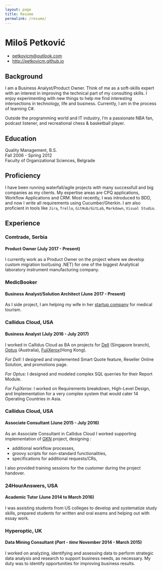 ```yaml
---
layout: page
title: Resume
permalink: /resume/
---
```


# **Miloš Petković**

 * <petkovicm@outlook.com>
 * <http://petkovicm.github.io>

## Background

I am a Business Analyst/Product Owner. Think of me as a soft-skills expert with an interest in improving the technical part of my consulting skills. I enjoy experimenting with new things to help me find interesting intersections in technology, life and business. Currently, I am in the process of learning C#.

Outside the programming world and IT industry, I’m a passionate NBA fan, podcast listener, and recreational chess & basketball player.

## Education

Quality Management, B.S.  
Fall 2006 - Spring 2012  
Faculty of Organizational Sciences, Belgrade 

## Proficiency

I have been running waterfall/agile projects with many successfull and big companies as my clients. My expertise areas are CPQ applications, Workflow Applications and CRM. Most recently, I was introduced to BDD, and now I write all requirements using Cucumber/Gherkin. I am also proficient in tools like `Jira`, `Trello`, `GitHub/GitLab`, `Markdown`, `Visual Studio`.

## Experience

### Comtrade, Serbia

#### Product Owner (July 2017 - Present)

I currently work as a Product Owner on the project where we develop custom migration tool(using .NET) for one of the biggest Analytical laboratory instrument manufacturing company.

### MedicBooker

#### Business Analyst/Solution Architect (June 2017 - Present)

As I side project, I am helping my wife in her [startup company](https://medicbooker.com/) for medical tourism.


### Callidus Cloud, USA

#### Business Analyst (July 2016 - July 2017)

I worked in Callidus Cloud as BA on projects for [Dell](http://www.dell.com/sg/p/) (Singapore branch), [Optus](http://www.optus.com.au/) (Australia), [FujiXerox](http://www.fujixerox.com/eng/)(Hong Kong).

*For Dell*: I designed and implemented Smart Quote feature, Reseller Online Solution, and promotions page.

*For Optus*: I designed and modeled complex SQL querries for their Report Module.

*For FujiXerox*: I worked on Requirements breakdown, High-Level Design, and Implementation for a very complex system that would cater 14 Operating Countries in Asia.

### Callidus Cloud, USA

#### Associate Consultant (June 2015 - July 2016)

As an Associate Consultant in Callidus Cloud I worked supporting implementation of [GKN](http://www.gkn.com/) project, designing :

- additional workflow processes, 
- groovy scripts for non-standard functionalities,
- specifications for additional requests/CRs,

I also provided training sessions for the customer during the project handover. 

### 24HourAnswers, USA

#### Academic Tutor (June 2014 to March 2016)

I was assisting students from US colleges to develop and systematize study skills, prepared students for written and oral exams and helping out with essay work.

### Hyperoptic, UK

#### Data Mining Consultant (*Part - time* November 2014 - March 2015)

I worked on analyzing, identifying and assessing data to perform strategic data analysis and research to support business needs, as necessary. My duty was to identify opportunities for improving business results.
